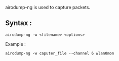 airodump-ng is used to capture packets.

## Syntax :
```
airodump-ng -w <filename> <options>
```

Example :
```
airodump-ng -w caputer_file --channel 6 wlan0mon
```